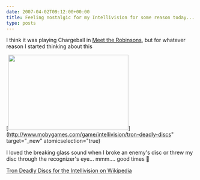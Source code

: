 ```yaml
---
date: 2007-04-02T09:12:00+00:00
title: Feeling nostalgic for my Intellivision for some reason today...
type: posts
---
```

I think it was playing Chargeball in [Meet the Robinsons](http://www.xbox.com/en-US/games/m/meettherobinsons/default.htm), but for whatever reason I started thinking about this

[<img height="200" src="http://www.duncanmackenzie.net/images/7065efa9-4fdd-45fb-85a8-002727cfb794.gif" width="320" />](http://www.mobygames.com/game/intellivision/tron-deadly-discs" target="_new" atomicselection="true)

I loved the breaking glass sound when I broke an enemy's disc or threw my disc through the recognizer's eye... mmm.... good times 🙂

[Tron Deadly Discs for the Intellivision on Wikipedia](http://en.wikipedia.org/wiki/Tron_Deadly_Discs)
